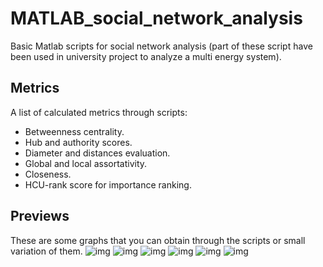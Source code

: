 # MATLAB_social_network_analysis
Basic Matlab scripts for social network analysis (part of these script have been used in university project to analyze a multi energy system).

## Metrics
A list of calculated metrics through scripts:
* Betweenness centrality.
* Hub and authority scores.
* Diameter and distances evaluation.
* Global and local assortativity.
* Closeness.
* HCU-rank score for importance ranking.

## Previews
These are some graphs that you can obtain through the scripts or small variation of them.
![img](https://github.com/robertoiuliano98/MATLAB_social_network_analysis/blob/main/Previews/pr_1.PNG) 
![img](https://github.com/robertoiuliano98/MATLAB_social_network_analysis/blob/main/Previews/pw_2.PNG)
![img](https://github.com/robertoiuliano98/MATLAB_social_network_analysis/blob/main/Previews/pw_3.PNG)
![img](https://github.com/robertoiuliano98/MATLAB_social_network_analysis/blob/main/Previews/pw_4.PNG)
![img](https://github.com/robertoiuliano98/MATLAB_social_network_analysis/blob/main/Previews/pw_5.PNG)
![img](https://github.com/robertoiuliano98/MATLAB_social_network_analysis/blob/main/Previews/pw_6.PNG)
